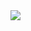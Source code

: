 <img src = "https://2.bp.blogspot.com/-Ejx33Uob0ho/WNVXKNsBBYI/AAAAAAAABow/7hbCdPNIXsUHtO9CgilNz20dISoM_xmrgCLcB/s1600/output4020_old_horitontal.gif?rwa=true">
